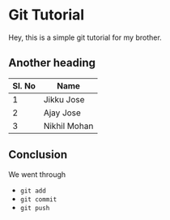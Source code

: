 # Git Tutorial

Hey, this is a simple git tutorial for my brother.

## Another heading

Sl. No | Name
-------| -----------
1      | Jikku Jose
2      | Ajay Jose
3      | Nikhil Mohan

## Conclusion

We went through

* `git add`
* `git commit`
* `git push`
